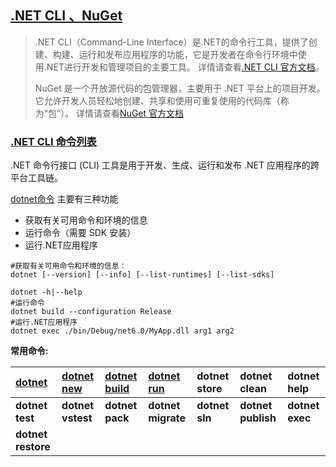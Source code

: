 ## [.NET CLI 、NuGet](#)
> .NET CLI（Command-Line Interface）是.NET的命令行工具，提供了创建、构建、运行和发布应用程序的功能，它是开发者在命令行环境中使用.NET进行开发和管理项目的主要工具。
> 详情请查看[.NET CLI 官方文档](https://learn.microsoft.com/zh-cn/dotnet/core/tools/dotnet)。
> 
> NuGet 是一个开放源代码的包管理器，主要用于 .NET 平台上的项目开发。它允许开发人员轻松地创建、共享和使用可重复使用的代码库（称为“包”）。
> 详情请查看[NuGet 官方文档](https://learn.microsoft.com/zh-cn/nuget/what-is-nuget)

### [.NET CLI 命令列表](#)
.NET 命令行接口 (CLI) 工具是用于开发、生成、运行和发布 .NET 应用程序的跨平台工具链。

[dotnet命令](https://learn.microsoft.com/zh-cn/dotnet/core/tools/dotnet) 主要有三种功能
* 获取有关可用命令和环境的信息
* 运行命令（需要 SDK 安装）
* 运行.NET应用程序
```shell
#获取有关可用命令和环境的信息：
dotnet [--version] [--info] [--list-runtimes] [--list-sdks]

dotnet -h|--help
#运行命令
dotnet build --configuration Release
#运行.NET应用程序
dotnet exec ./bin/Debug/net6.0/MyApp.dll arg1 arg2
```
**常用命令:**

| [dotnet](contents/dotnet_cli_description.md) | [dotnet new](contents/dotnet_cli_cmd_new.md) | [dotnet build](contents/dotnet_cli_cmd_build.md) | [dotnet run](contents/dotnet_cli_cmd_run.md) | dotnet store | dotnet clean   | dotnet help   |
|:---------------------|:-------------------------|:-------------------------------------------------|:---------------------------------------------|:-------------|:---------------|:--------------|
| **dotnet test**      | **dotnet vstest**        | **dotnet pack**                                  | **dotnet migrate**                           | **dotnet sln**   | **dotnet publish** | **dotnet exec** |
| **dotnet restore**   |                          |                                                  |                                              |              |                |               |